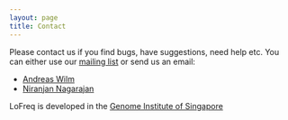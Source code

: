 ```yaml
---
layout: page
title: Contact
---
```


Please contact us if you find bugs, have suggestions, need help etc.
You can either use our
[mailing list](https://sourceforge.net/p/lofreq/mailman/) or send us
an email:

- [Andreas Wilm](mailto:wilma@gis.a-star.edu.sg)
- [Niranjan Nagarajan](mailto:nagarajann@gis.a-star.edu.sg)

LoFreq is developed in the
[Genome Institute of Singapore](http://www.gis.a-star.edu.sg/)


